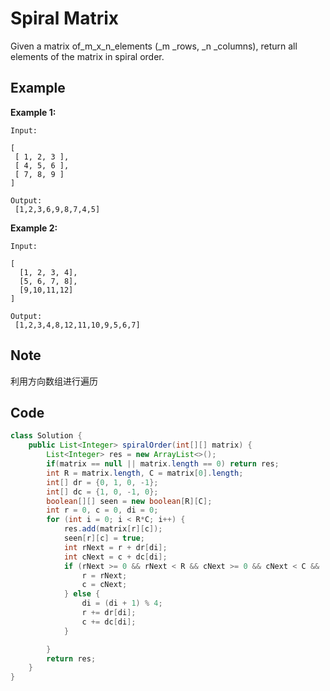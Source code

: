 # Spiral Matrix

Given a matrix of_m_x_n_elements (\_m \_rows, \_n \_columns), return all elements of the matrix in spiral order.

## Example

**Example 1:**

```
Input:

[
 [ 1, 2, 3 ],
 [ 4, 5, 6 ],
 [ 7, 8, 9 ]
]

Output:
 [1,2,3,6,9,8,7,4,5]
```

**Example 2:**

```
Input:

[
  [1, 2, 3, 4],
  [5, 6, 7, 8],
  [9,10,11,12]
]

Output:
 [1,2,3,4,8,12,11,10,9,5,6,7]
```

## Note

利用方向数组进行遍历

## Code

```java
class Solution {
    public List<Integer> spiralOrder(int[][] matrix) {
        List<Integer> res = new ArrayList<>();
        if(matrix == null || matrix.length == 0) return res;
        int R = matrix.length, C = matrix[0].length;
        int[] dr = {0, 1, 0, -1};
        int[] dc = {1, 0, -1, 0};
        boolean[][] seen = new boolean[R][C];
        int r = 0, c = 0, di = 0;
        for (int i = 0; i < R*C; i++) {
            res.add(matrix[r][c]);
            seen[r][c] = true;
            int rNext = r + dr[di];
            int cNext = c + dc[di];
            if (rNext >= 0 && rNext < R && cNext >= 0 && cNext < C && !seen[rNext][cNext]) {                
                r = rNext;
                c = cNext;
            } else {
                di = (di + 1) % 4;
                r += dr[di];
                c += dc[di];                
            }

        }
        return res;
    }
}
```
